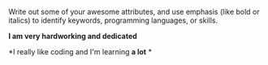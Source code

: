 Write out some of your awesome attributes, and use emphasis (like bold or italics) to identify keywords, programming languages, or skills. 

**I am very hardworking and dedicated**

*I really like coding and I'm learning **a lot** * 

